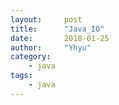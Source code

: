 ```yaml
---
layout:     post
title:      "Java_IO"
date:       2018-01-25
author:     "Yhyu"
category:   
    - java
tags:   
    - java
---
```

